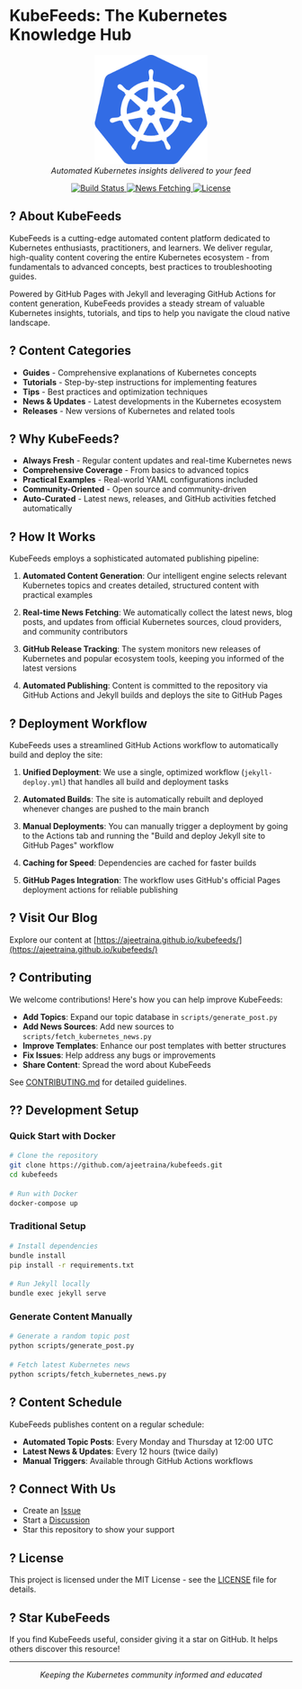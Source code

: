 # KubeFeeds: The Kubernetes Knowledge Hub

<p align="center">
  <img src="https://raw.githubusercontent.com/kubernetes/kubernetes/master/logo/logo.png" alt="KubeFeeds Logo" width="200"/>
  <br>
  <em>Automated Kubernetes insights delivered to your feed</em>
</p>

<p align="center">
  <a href="https://github.com/ajeetraina/kubefeeds/actions/workflows/jekyll-deploy.yml">
    <img src="https://github.com/ajeetraina/kubefeeds/actions/workflows/jekyll-deploy.yml/badge.svg" alt="Build Status">
  </a>
  <a href="https://github.com/ajeetraina/kubefeeds/actions/workflows/fetch-kubernetes-news.yml">
    <img src="https://github.com/ajeetraina/kubefeeds/actions/workflows/fetch-kubernetes-news.yml/badge.svg" alt="News Fetching">
  </a>
  <a href="https://github.com/ajeetraina/kubefeeds/blob/main/LICENSE">
    <img src="https://img.shields.io/github/license/ajeetraina/kubefeeds" alt="License">
  </a>
</p>

## ? About KubeFeeds

KubeFeeds is a cutting-edge automated content platform dedicated to Kubernetes enthusiasts, practitioners, and learners. We deliver regular, high-quality content covering the entire Kubernetes ecosystem - from fundamentals to advanced concepts, best practices to troubleshooting guides.

Powered by GitHub Pages with Jekyll and leveraging GitHub Actions for content generation, KubeFeeds provides a steady stream of valuable Kubernetes insights, tutorials, and tips to help you navigate the cloud native landscape.

## ? Content Categories

- **Guides** - Comprehensive explanations of Kubernetes concepts
- **Tutorials** - Step-by-step instructions for implementing features
- **Tips** - Best practices and optimization techniques
- **News & Updates** - Latest developments in the Kubernetes ecosystem
- **Releases** - New versions of Kubernetes and related tools

## ? Why KubeFeeds?

- **Always Fresh** - Regular content updates and real-time Kubernetes news
- **Comprehensive Coverage** - From basics to advanced topics
- **Practical Examples** - Real-world YAML configurations included
- **Community-Oriented** - Open source and community-driven
- **Auto-Curated** - Latest news, releases, and GitHub activities fetched automatically

## ? How It Works

KubeFeeds employs a sophisticated automated publishing pipeline:

1. **Automated Content Generation**: Our intelligent engine selects relevant Kubernetes topics and creates detailed, structured content with practical examples

2. **Real-time News Fetching**: We automatically collect the latest news, blog posts, and updates from official Kubernetes sources, cloud providers, and community contributors

3. **GitHub Release Tracking**: The system monitors new releases of Kubernetes and popular ecosystem tools, keeping you informed of the latest versions

4. **Automated Publishing**: Content is committed to the repository via GitHub Actions and Jekyll builds and deploys the site to GitHub Pages

## ? Deployment Workflow

KubeFeeds uses a streamlined GitHub Actions workflow to automatically build and deploy the site:

1. **Unified Deployment**: We use a single, optimized workflow (`jekyll-deploy.yml`) that handles all build and deployment tasks

2. **Automated Builds**: The site is automatically rebuilt and deployed whenever changes are pushed to the main branch

3. **Manual Deployments**: You can manually trigger a deployment by going to the Actions tab and running the "Build and deploy Jekyll site to GitHub Pages" workflow

4. **Caching for Speed**: Dependencies are cached for faster builds

5. **GitHub Pages Integration**: The workflow uses GitHub's official Pages deployment actions for reliable publishing

## ? Visit Our Blog

Explore our content at [https://ajeetraina.github.io/kubefeeds/](https://ajeetraina.github.io/kubefeeds/)

## ? Contributing

We welcome contributions! Here's how you can help improve KubeFeeds:

- **Add Topics**: Expand our topic database in `scripts/generate_post.py`
- **Add News Sources**: Add new sources to `scripts/fetch_kubernetes_news.py`
- **Improve Templates**: Enhance our post templates with better structures
- **Fix Issues**: Help address any bugs or improvements
- **Share Content**: Spread the word about KubeFeeds

See [CONTRIBUTING.md](CONTRIBUTING.md) for detailed guidelines.

## ?? Development Setup

### Quick Start with Docker

```bash
# Clone the repository
git clone https://github.com/ajeetraina/kubefeeds.git
cd kubefeeds

# Run with Docker
docker-compose up
```

### Traditional Setup

```bash
# Install dependencies
bundle install
pip install -r requirements.txt

# Run Jekyll locally
bundle exec jekyll serve
```

### Generate Content Manually

```bash
# Generate a random topic post
python scripts/generate_post.py

# Fetch latest Kubernetes news
python scripts/fetch_kubernetes_news.py
```

## ? Content Schedule

KubeFeeds publishes content on a regular schedule:

- **Automated Topic Posts**: Every Monday and Thursday at 12:00 UTC
- **Latest News & Updates**: Every 12 hours (twice daily)
- **Manual Triggers**: Available through GitHub Actions workflows

## ? Connect With Us

- Create an [Issue](https://github.com/ajeetraina/kubefeeds/issues)
- Start a [Discussion](https://github.com/ajeetraina/kubefeeds/discussions)
- Star this repository to show your support

## ? License

This project is licensed under the MIT License - see the [LICENSE](LICENSE) file for details.

## ? Star KubeFeeds

If you find KubeFeeds useful, consider giving it a star on GitHub. It helps others discover this resource!

---

<p align="center">
  <em>Keeping the Kubernetes community informed and educated</em>
</p>
